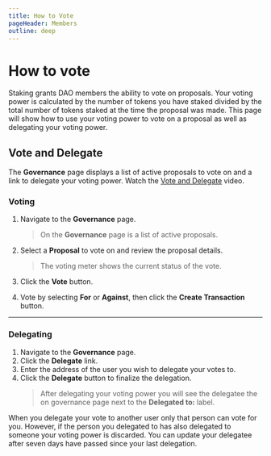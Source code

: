 ```yaml
---
title: How to Vote
pageHeader: Members
outline: deep
---
```


<PageHeader/>

# How to vote

Staking grants DAO members the ability to vote on proposals. Your voting power
is calculated by the number of tokens you have staked divided by the total
number of tokens staked at the time the proposal was made. This page will show
how to use your voting power to vote on a proposal as well as delegating your
voting power.

## Vote and Delegate

The **Governance** page displays a list of active proposals to vote on and a
link to delegate your voting power. Watch the
[Vote and Delegate](/members/videos.md#vote-and-delegate) video.

### Voting

1. Navigate to the **Governance** page.

   > On the **Governance** page is a list of active proposals.

2. Select a **Proposal** to vote on and review the proposal details.

   > The voting meter shows the current status of the vote.

3. Click the **Vote** button.

4. Vote by selecting **For** or **Against**, then click the **Create
   Transaction** button.

---

### Delegating

1. Navigate to the **Governance** page.
2. Click the **Delegate** link.
3. Enter the address of the user you wish to delegate your votes to.
4. Click the **Delegate** button to finalize the delegation.
   > After delegating your voting power you will see the delegatee the on
   > governance page next to the **Delegated to:** label.

When you delegate your vote to another user only that person can vote for you.
However, if the person you delegated to has also delegated to someone your
voting power is discarded. You can update your delegatee after seven days have
passed since your last delegation.
